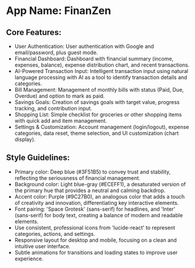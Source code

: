 # **App Name**: FinanZen

## Core Features:

- User Authentication: User authentication with Google and email/password, plus guest mode.
- Financial Dashboard: Dashboard with financial summary (income, expenses, balance), expense distribution chart, and recent transactions.
- AI-Powered Transaction Input: Intelligent transaction input using natural language processing with AI as a tool to identify transaction details and categories.
- Bill Management: Management of monthly bills with status (Paid, Due, Overdue) and option to mark as paid.
- Savings Goals: Creation of savings goals with target value, progress tracking, and contribution input.
- Shopping List: Simple checklist for groceries or other shopping items with quick add and item management.
- Settings & Customization: Account management (login/logout), expense categories, data reset, theme selection, and UI customization (chart display).

## Style Guidelines:

- Primary color: Deep blue (#3F51B5) to convey trust and stability, reflecting the seriousness of financial management.
- Background color: Light blue-gray (#ECEFF1), a desaturated version of the primary hue that provides a neutral and calming backdrop.
- Accent color: Purple (#9C27B0), an analogous color that adds a touch of creativity and innovation, differentiating key interactive elements.
- Font pairing: 'Space Grotesk' (sans-serif) for headlines, and 'Inter' (sans-serif) for body text, creating a balance of modern and readable elements.
- Use consistent, professional icons from 'lucide-react' to represent categories, actions, and settings.
- Responsive layout for desktop and mobile, focusing on a clean and intuitive user interface.
- Subtle animations for transitions and loading states to improve user experience.